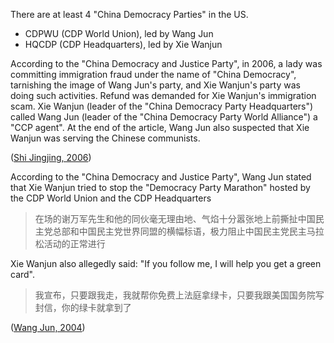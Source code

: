 There are at least 4 "China Democracy Parties" in the US.
 - CDPWU (CDP World Union), led by Wang Jun
 - HQCDP (CDP Headquarters), led by Xie Wanjun

According to the "China Democracy and Justice Party", in 2006, a lady was committing immigration fraud under the name of "China Democracy", tarnishing the image of Wang Jun's party, and Xie Wanjun's party was doing such activities. Refund was demanded for Xie Wanjun's immigration scam. Xie Wanjun (leader of the "China Democracy Party Headquarters") called Wang Jun (leader of the "China Democracy Party World Alliance") a "CCP agent". At the end of the article, Wang Jun also suspected that Xie Wanjun was serving the Chinese communists. 

([Shi Jingjing, 2006](http://cdjp.org/gb/article.php/4489.html))

According to the "China Democracy and Justice Party", Wang Jun stated that Xie Wanjun tried to stop the "Democracy Party Marathon" hosted by the CDP World Union and the CDP Headquarters
> 在场的谢万军先生和他的同伙毫无理由地、气焰十分嚣张地上前撕扯中国民主党总部和中国民主党世界同盟的横幅标语，极力阻止中国民主党民主马拉松活动的正常进行

Xie Wanjun also allegedly said: "If you follow me, I will help you get a green card".
> 我宣布，只要跟我走，我就帮你免费上法庭拿绿卡，只要我跟美国国务院写封信，你的绿卡就拿到了

([Wang Jun, 2004](http://cdjp.org/archives/gb/2556.html))
